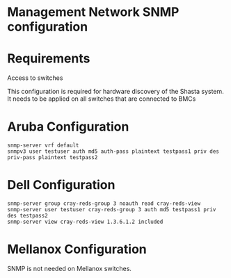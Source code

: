 # Management Network SNMP configuration

# Requirements
Access to switches

This configuration is required for hardware discovery of the Shasta system.
It needs to be applied on all switches that are connected to BMCs

# Aruba Configuration
```
snmp-server vrf default
snmpv3 user testuser auth md5 auth-pass plaintext testpass1 priv des priv-pass plaintext testpass2
```

# Dell Configuration
```
snmp-server group cray-reds-group 3 noauth read cray-reds-view
snmp-server user testuser cray-reds-group 3 auth md5 testpass1 priv des testpass2
snmp-server view cray-reds-view 1.3.6.1.2 included
```

# Mellanox Configuration

SNMP is not needed on Mellanox switches.
